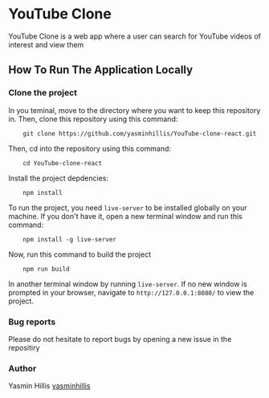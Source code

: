 # YouTube Clone

YouTube Clone is a web app where a user can search for YouTube videos of interest and view them

## How To Run The Application Locally

### Clone the project
In you teminal, move to the directory where you want to keep this repository in. Then, clone this repository using this command:

        git clone https://github.com/yasminhillis/YouTube-clone-react.git


Then, cd into the repository using this command:

        cd YouTube-clone-react

Install the project depdencies:

        npm install

To run the project, you need `live-server` to be installed globally on your machine. If you don't have it, open a new terminal window and run this command:

        npm install -g live-server

Now, run this command to build the project

        npm run build

In another terminal window by running `live-server`. If no new window is prompted in your browser, navigate to `http://127.0.0.1:8080/` to view the project.





### Bug reports

Please do not hesitate to report bugs by opening a new issue in the repositiry


### Author

Yasmin Hillis [yasminhillis](https://github.com/yasminhillis)
